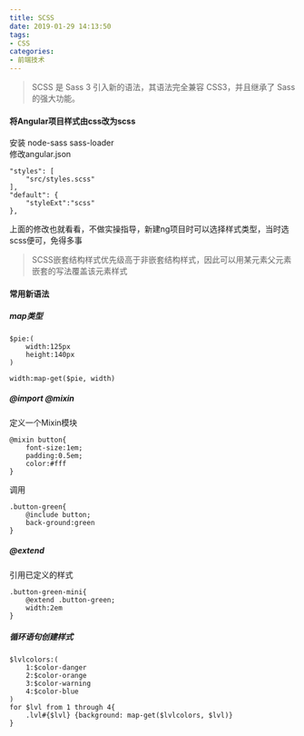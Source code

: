 ```yaml
---
title: SCSS
date: 2019-01-29 14:13:50
tags:
- CSS
categories: 
- 前端技术
---
```

> SCSS 是 Sass 3 引入新的语法，其语法完全兼容 CSS3，并且继承了 Sass 的强大功能。

#### 将Angular项目样式由css改为scss
安装 node-sass sass-loader<br>
修改angular.json<br>
```
"styles": [
    "src/styles.scss"
],
"default": {
    "styleExt":"scss"
},
```
上面的修改也就看看，不做实操指导，新建ng项目时可以选择样式类型，当时选scss便可，免得多事

> SCSS嵌套结构样式优先级高于非嵌套结构样式，因此可以用某元素父元素嵌套的写法覆盖该元素样式
#### 常用新语法
##### map类型
```
$pie:(
    width:125px
    height:140px
)
```
```
width:map-get($pie, width)
```
##### @import @mixin
定义一个Mixin模块
```
@mixin button{
    font-size:1em;
    padding:0.5em;
    color:#fff
}
```
调用
```
.button-green{
    @include button;
    back-ground:green
}
```
##### @extend
引用已定义的样式
```
.button-green-mini{
    @extend .button-green;
    width:2em
}
```
##### 循环语句创建样式
```
$lvlcolors:(
    1:$color-danger
    2:$color-orange
    3:$color-warning
    4:$color-blue
)
for $lvl from 1 through 4{
    .lvl#{$lvl} {background: map-get($lvlcolors, $lvl)}
}
```